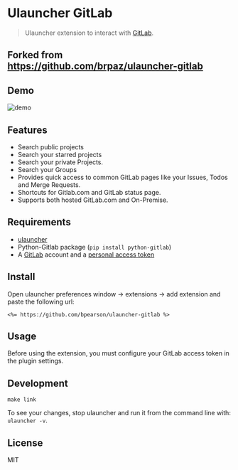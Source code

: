 # Ulauncher GitLab

> Ulauncher extension to interact with [GitLab](https://gitlab.com/).

## Forked from https://github.com/brpaz/ulauncher-gitlab

## Demo

![demo](demo.gif)

## Features

* Search public projects
* Search your starred projects
* Search your private Projects.
* Search your Groups
* Provides quick access to common GitLab pages like your Issues, Todos and Merge Requests.
* Shortcuts for Gitlab.com and GitLab status page.
* Supports both hosted GitLab.com and On-Premise.

## Requirements

* [ulauncher](https://ulauncher.io/)
* Python-Gitlab package (```pip install python-gitlab```)
* A [GitLab](https://gitlab.com) account and a [personal access token](https://docs.gitlab.com/ee/user/profile/personal_access_tokens.html)

## Install

Open ulauncher preferences window -> extensions -> add extension and paste the following url:

```<%= https://github.com/bpearson/ulauncher-gitlab %>```

## Usage

Before using the extension, you must configure your GitLab access token in the plugin settings.

## Development

```
make link
```

To see your changes, stop ulauncher and run it from the command line with: ```ulauncher -v```.

## License

MIT
